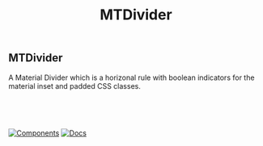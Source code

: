 ﻿---
uid: C.MTDivider
title: MTDivider
---
## MTDivider

A Material Divider which is a horizonal rule with boolean indicators for the material inset and padded CSS classes.

&nbsp;

&nbsp;

[![Components](https://img.shields.io/static/v1?label=Components&message=Plus&color=red)](xref:A.PlusComponents)
[![Docs](https://img.shields.io/static/v1?label=API%20Documentation&message=MTDivider&color=brightgreen)](xref:BlazorMdc.MTDivider)